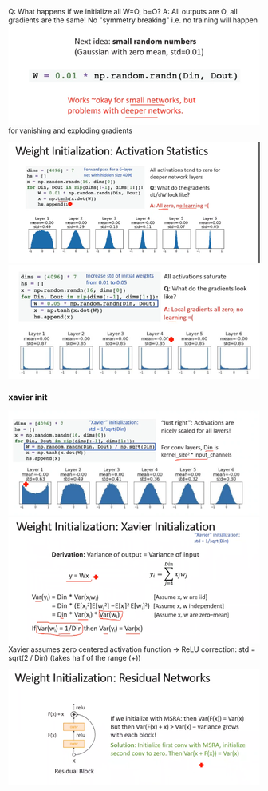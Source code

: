
Q: What happens if we initialize all W=O, b=O?
A: All outputs are O, all gradients are the same! No "symmetry breaking"
i.e. no training will happen
![](attachment/154f8b8fc76eb9cf64b9ac4a98576f6a.png)
	for vanishing and exploding gradients



![](attachment/3a9bde9879656343b7a28e307a76e1ab.png)
![](attachment/33628f0641f072c3b61db5d5c5465e3b.png)


### xavier init
![](attachment/7c1af058e6545e2002d06f5e4a2fd990.png)
![](attachment/6c44475a8b50613a4d4c004de53ddf8a.png)
Xavier assumes zero centered activation function
-> ReLU correction: std = sqrt(2 / Din) (takes half of the range (+))

![](attachment/6153fcb60cf573a5ec1990813d48075c.png)